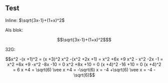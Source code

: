 ## Test
Inline: $\sqrt{3x-1}+(1+x)^2$

Als blok:
```math
\sqrt{3x-1}+(1+x)^2$
```

32G:
```math
x^2 -(x +1)^2 = (x +3)^2
x^2 -(x^2 +2x +1) = x^2 +6x +9
x^2 - x^2 -2x -1 = x^2 +6x +9
-x^2 -8x -10 = 0
x^2 +8x +10 = 0
(x +4)^2 -16 +10 = 0
(x +4)^2 = 6
x +4 = \sqrt(6) \vee x +4 = -\sqrt(6)
x = -4 +\sqrt(6) \vee x = -4 -\sqrt(6)
```
